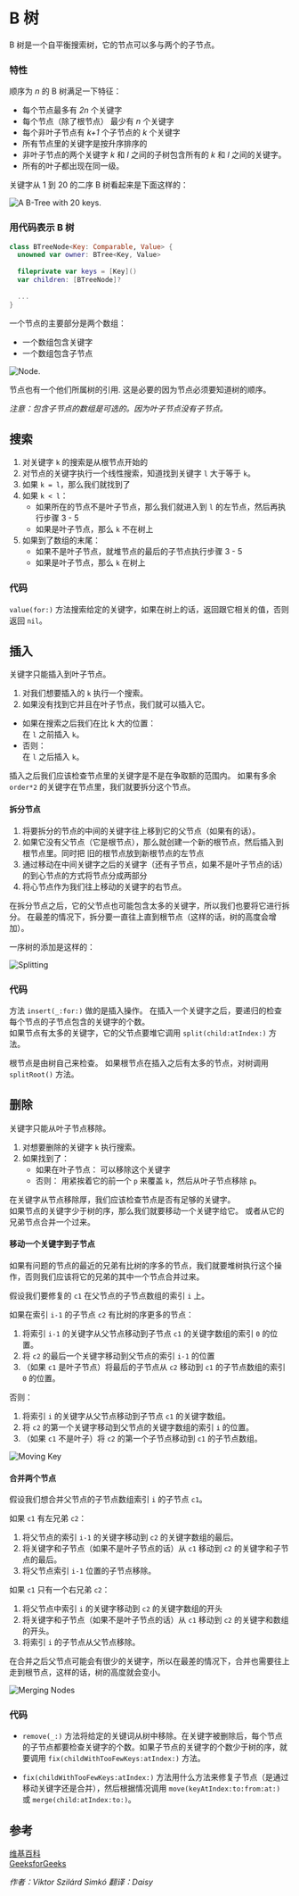 # B 树

B 树是一个自平衡搜索树，它的节点可以多与两个的子节点。

### 特性

 顺序为 *n* 的 B 树满足一下特征：

 - 每个节点最多有 *2n* 个关键字
 - 每个节点（除了根节点） 最少有 *n* 个关键字
 - 每个非叶子节点有 *k+1* 个子节点的 *k* 个关键字
 - 所有节点里的关键字是按升序排序的
 - 非叶子节点的两个关键字 *k* 和 *l* 之间的子树包含所有的 *k* 和 *l* 之间的关键字。
 - 所有的叶子都出现在同一级。

关键字从 1 到 20 的二序 B 树看起来是下面这样的：

![A B-Tree with 20 keys.](Images/BTree20.png)

### 用代码表示 B 树

```swift
class BTreeNode<Key: Comparable, Value> {
  unowned var owner: BTree<Key, Value>
  
  fileprivate var keys = [Key]()
  var children: [BTreeNode]?
  
  ...
}
```

一个节点的主要部分是两个数组：
 - 一个数组包含关键字
 - 一个数组包含子节点

![Node.](Images/Node.png)

节点也有一个他们所属树的引用. 
这是必要的因为节点必须要知道树的顺序。

*注意：包含子节点的数组是可选的。因为叶子节点没有子节点。*

## 搜索

1. 对关键字 `k` 的搜索是从根节点开始的
2. 对节点的关键字执行一个线性搜索，知道找到关键字 `l` 大于等于 `k`。
3. 如果 `k = l`，那么我们就找到了
4. 如果 `k < l`：
	 - 如果所在的节点不是叶子节点，那么我们就进入到 `l` 的左节点，然后再执行步骤 3 - 5
	 - 如果是叶子节点，那么 `k` 不在树上
5. 如果到了数组的末尾：
	 - 如果不是叶子节点，就堆节点的最后的子节点执行步骤 3 - 5
	 - 如果是叶子节点，那么 `k` 在树上

### 代码

`value(for:)` 方法搜索给定的关键字，如果在树上的话，返回跟它相关的值，否则返回 `nil`。

## 插入

关键字只能插入到叶子节点。

1. 对我们想要插入的 `k` 执行一个搜索。
2. 如果没有找到它并且在叶子节点，我们就可以插入它。
 - 如果在搜索之后我们在比 k 大的位置：  
   在 `l` 之前插入 `k`。
 - 否则：  
   在 `l` 之后插入 `k`。
 
插入之后我们应该检查节点里的关键字是不是在争取额的范围内。
如果有多余 `order*2` 的关键字在节点里，我们就要拆分这个节点。

#### 拆分节点
 
1. 将要拆分的节点的中间的关键字往上移到它的父节点（如果有的话）。
2. 如果它没有父节点（它是根节点），那么就创建一个新的根节点，然后插入到根节点里。同时把 旧的根节点放到新根节点的左节点
3. 通过移动在中间关键字之后的关键字（还有子节点，如果不是叶子节点的话）的到心节点的方式将节点分成两部分
4. 将心节点作为我们往上移动的关键字的右节点。

在拆分节点之后，它的父节点也可能包含太多的关键字，所以我们也要将它进行拆分。
在最差的情况下，拆分要一直往上直到根节点（这样的话，树的高度会增加）。

一序树的添加是这样的：

![Splitting](Images/InsertionSplit.png)

### 代码

方法 `insert(_:for:)` 做的是插入操作。
在插入一个关键字之后，要递归的检查每个节点的子节点包含的关键字的个数。  
如果节点有太多的关键字，它的父节点要堆它调用 `split(child:atIndex:)` 方法。

根节点是由树自己来检查。
如果根节点在插入之后有太多的节点，对树调用 `splitRoot()` 方法。

## 删除

关键字只能从叶子节点移除。

1. 对想要删除的关键字 `k` 执行搜索。
2. 如果找到了：
   - 如果在叶子节点： 
     可以移除这个关键字
   - 否则： 
     用紧挨着它的前一个 `p` 来覆盖 `k`，然后从叶子节点移除 `p`。

在关键字从节点移除厚，我们应该检查节点是否有足够的关键字。  
如果节点的关键字少于树的序，那么我们就要移动一个关键字给它。
或者从它的兄弟节点合并一个过来。

#### 移动一个关键字到子节点

如果有问题的节点的最近的兄弟有比树的序多的节点，我们就要堆树执行这个操作，否则我们应该将它的兄弟的其中一个节点合并过来。

假设我们要修复的 `c1` 在父节点的子节点数组的索引 `i` 上。

如果在索引 `i-1` 的子节点 `c2` 有比树的序更多的节点：

1. 将索引 `i-1` 的关键字从父节点移动到子节点 `c1` 的关键字数组的索引 `0` 的位置。
2. 将 `c2` 的最后一个关键字移动到父节点的索引 `i-1` 的位置
3. （如果 `c1` 是叶子节点）将最后的子节点从 `c2` 移动到 `c1` 的子节点数组的索引 `0` 的位置。

否则： 

1. 将索引 `i` 的关键字从父节点移动到子节点 `c1` 的关键字数组。
2. 将 `c2` 的第一个关键字移动到父节点的关键字数组的索引 `i` 的位置。
3. （如果 `c1` 不是叶子）将 `c2` 的第一个子节点移动到 `c1` 的子节点数组。

![Moving Key](Images/MovingKey.png)

#### 合并两个节点

假设我们想合并父节点的子节点数组索引 `i` 的子节点 `c1`。

如果 `c1` 有左兄弟 `c2`：

1. 将父节点的索引 `i-1` 的关键字移动到 `c2` 的关键字数组的最后。
2. 将关键字和子节点（如果不是叶子节点的话）从 `c1` 移动到 `c2` 的关键字和子节点的最后。
3. 将父节点索引 `i-1` 位置的子节点移除。

如果 `c1` 只有一个右兄弟 `c2`：

1. 将父节点中索引 `i` 的关键字移动到 `c2` 的关键字数组的开头
2. 将关键字和子节点（如果不是叶子节点的话）从 `c1` 移动到 `c2` 的关键字和数组的开头。
3. 将索引 `i` 的子节点从父节点移除。

在合并之后父节点可能会有很少的关键字，所以在最差的情况下，合并也需要往上走到根节点，这样的话，树的高度就会变小。

![Merging Nodes](Images/MergingNodes.png)

### 代码

- `remove(_:)` 方法将给定的关键词从树中移除。在关键字被删除后，每个节点的子节点都要检查关键字的个数。如果子节点的关键字的个数少于树的序，就要调用 `fix(childWithTooFewKeys:atIndex:)` 方法。

- `fix(childWithTooFewKeys:atIndex:)` 方法用什么方法来修复子节点（是通过移动关键字还是合并），然后根据情况调用 `move(keyAtIndex:to:from:at:)` 或 
  `merge(child:atIndex:to:)`。

## 参考

[维基百科](https://en.wikipedia.org/wiki/B-tree)  
[GeeksforGeeks](http://www.geeksforgeeks.org/b-tree-set-1-introduction-2/)

*作者：Viktor Szilárd Simkó 翻译：Daisy*


